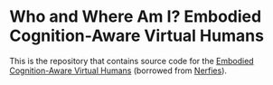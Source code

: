 # Who and Where Am I? Embodied Cognition-Aware Virtual Humans

This is the repository that contains source code for the [Embodied Cognition-Aware Virtual Humans](https://embodiedvirtualhuman.github.io/) (borrowed from [Nerfies](https://nerfies.github.io)).
